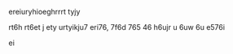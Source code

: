 ereiuryhioeghrrrt
tyjy

rt6h
rt6et
j
ety
urtyikju7 eri76, 
7f6d 
765
 46 h6ujr
 u
 6uw
  6u
  e576i


   ei
